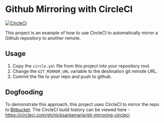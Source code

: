 # Github Mirroring with CircleCI

[![CircleCI](https://circleci.com/gh/nicksantamaria/git-mirroring-circleci.svg?style=svg)](https://circleci.com/gh/nicksantamaria/git-mirroring-circleci)

This project is an example of how to use CircleCI to automatically mirror a Github repository to another remote.

## Usage

1. Copy the `circle.yml` file from this project into your repository root.
2. Change the `GIT_MIRROR_URL` variable to the destination git remote URL.
3. Commit the file to your repo and push to github.

## Dogfooding

To demonstrate this approach, this project uses CircleCI to mirror the repo to [Bitbucket](https://bitbucket.org/nicksantamaria/git-mirroring-circleci). The CircleCI build history can be viewed here - https://circleci.com/gh/nicksantamaria/git-mirroring-circleci
